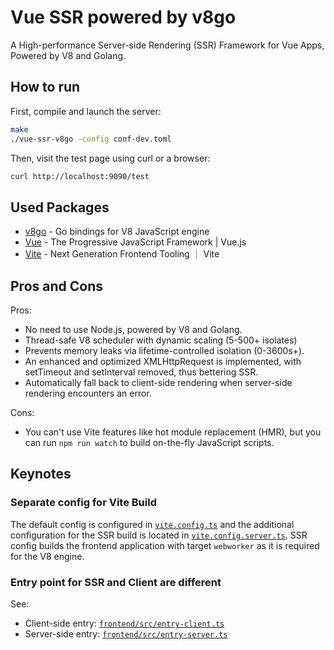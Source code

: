 # Vue SSR powered by v8go

A High-performance Server-side Rendering (SSR) Framework for Vue Apps, Powered by V8 and Golang.

## How to run

First, compile and launch the server:
```bash
make
./vue-ssr-v8go -config conf-dev.toml
```

Then, visit the test page using curl or a browser:
```bash
curl http://localhost:9090/test
```

## Used Packages

- [v8go](https://github.com/tommie/v8go) - Go bindings for V8 JavaScript engine
- [Vue](https://vuejs.org/) - The Progressive JavaScript Framework | Vue.js
- [Vite](https://vite.dev/) - Next Generation Frontend Tooling ｜ Vite

## Pros and Cons

Pros:
- No need to use Node.js, powered by V8 and Golang.
- Thread-safe V8 scheduler with dynamic scaling (5-500+ isolates)
- Prevents memory leaks via lifetime-controlled isolation (0-3600s+).
- An enhanced and optimized XMLHttpRequest is implemented, with setTimeout and setInterval removed, thus bettering SSR.
- Automatically fall back to client-side rendering when server-side rendering encounters an error.

Cons:
- You can't use Vite features like hot module replacement (HMR), but you can run `npm run watch` to build on-the-fly JavaScript scripts.


## Keynotes

### Separate config for Vite Build

The default config is configured in [`vite.config.ts`](frontend/vite.config.ts) and the additional configuration for the SSR build is located in [`vite.config.server.ts`](frontend/vite.config.server.ts).
SSR config builds the frontend application with target `webworker` as it is required for the V8 engine.

### Entry point for SSR and Client are different

See:
- Client-side entry: [`frontend/src/entry-client.ts`](frontend/src/entry-client.ts)
- Server-side entry: [`frontend/src/entry-server.ts`](frontend/src/entry-server.ts)

